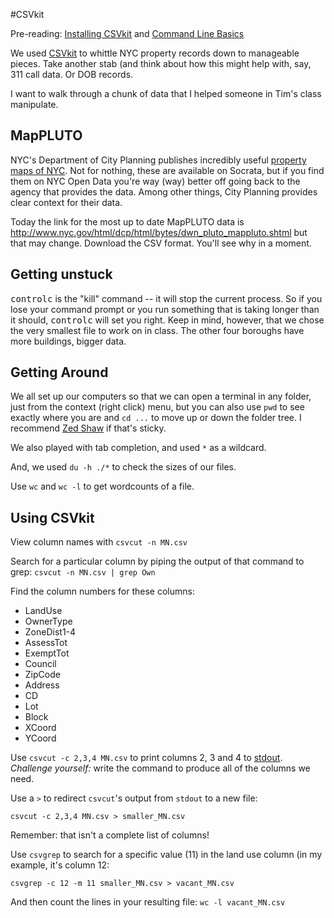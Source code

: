 #CSVkit

Pre-reading: [Installing CSVkit](http://hickman.spring-2014.dataviz.journalism.cuny.edu/2014/03/29/installing-csvkit/)  and [Command Line Basics](http://hickman.spring-2014.dataviz.journalism.cuny.edu/2014/03/31/command-line-basics/)

We used [CSVkit](http://csvkit.readthedocs.org/) to whittle NYC property records down to manageable pieces. Take another stab (and think about how this might help with, say, 311 call data. Or DOB records.

I want to walk through a chunk of data that I helped someone in Tim's class manipulate. 

## MapPLUTO

NYC's Department of City Planning publishes incredibly useful [property maps of NYC](http://www.nyc.gov/html/dcp/html/bytes/applbyte.shtml). Not for nothing, these are available on Socrata, but if you find them on NYC Open Data you're way (way) better off going back to the agency that provides the data. Among other things, City Planning provides clear context for their data.

Today the link for the most up to date MapPLUTO data is <http://www.nyc.gov/html/dcp/html/bytes/dwn_pluto_mappluto.shtml> but that may change. Download the CSV format. You'll see why in a moment.

## Getting unstuck
<kbd>control</kbd><kbd>c</kbd> is the "kill" command -- it will stop the current process. So if you lose your command prompt or you run something that is taking longer than it should, <kbd>control</kbd><kbd>c</kbd> will set you right. Keep in mind, however, that we chose the very smallest file to work on in class. The other four boroughs have more buildings, bigger data. 

## Getting Around
We all set up our computers so that we can open a terminal in any folder, just from the context (right click) menu, but you can also use `pwd` to see exactly where you are and `cd ...` to move up or down the folder tree. I recommend [Zed Shaw](http://cli.learncodethehardway.org/) if that's sticky.

We also played with tab completion, and used `*` as a wildcard. 

And, we used `du -h ./*` to check the sizes of our files. 

Use `wc` and `wc -l` to get wordcounts of a file.

## Using CSVkit

View column names with `csvcut -n MN.csv`

Search for a particular column by piping the output of that command to grep: `csvcut -n MN.csv | grep Own`

Find the column numbers for these columns:

+ LandUse
+ OwnerType
+ ZoneDist1-4
+ AssessTot
+ ExemptTot
+ Council
+ ZipCode
+ Address
+ CD
+ Lot
+ Block
+ XCoord
+ YCoord

Use `csvcut -c 2,3,4 MN.csv` to print columns 2, 3 and 4 to [stdout](http://en.wikipedia.org/wiki/Standard_streams). *Challenge yourself:* write the command to produce all of the columns we need. 

Use a `>` to redirect `csvcut`'s output from `stdout` to a new file:

 `csvcut -c 2,3,4 MN.csv > smaller_MN.csv`

Remember: that isn't a complete list of columns!

Use `csvgrep` to search for a specific value (11) in the land use column (in my example, it's column 12: 

`csvgrep -c 12 -m 11 smaller_MN.csv > vacant_MN.csv`


And then count the lines in your resulting file: `wc -l vacant_MN.csv`







